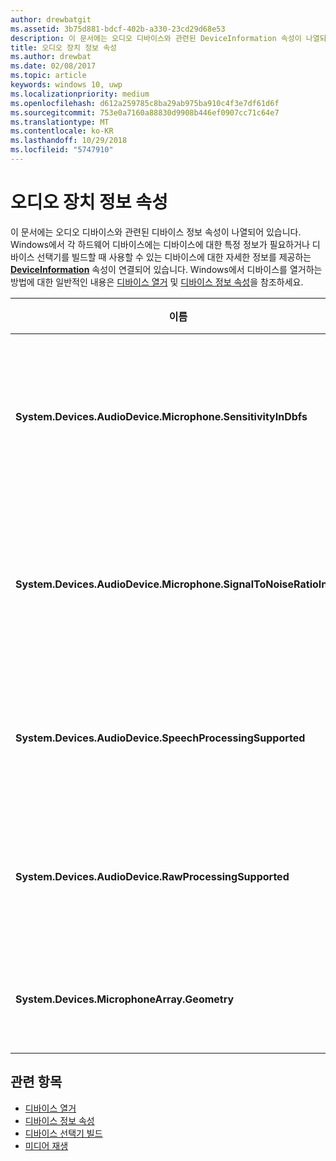 ```yaml
---
author: drewbatgit
ms.assetid: 3b75d881-bdcf-402b-a330-23cd29d68e53
description: 이 문서에는 오디오 디바이스와 관련된 DeviceInformation 속성이 나열되어 있습니다.
title: 오디오 장치 정보 속성
ms.author: drewbat
ms.date: 02/08/2017
ms.topic: article
keywords: windows 10, uwp
ms.localizationpriority: medium
ms.openlocfilehash: d612a259785c8ba29ab975ba910c4f3e7df61d6f
ms.sourcegitcommit: 753e0a7160a88830d9908b446ef0907cc71c64e7
ms.translationtype: MT
ms.contentlocale: ko-KR
ms.lasthandoff: 10/29/2018
ms.locfileid: "5747910"
---
```

# <a name="audio-device-information-properties"></a>오디오 장치 정보 속성

이 문서에는 오디오 디바이스와 관련된 디바이스 정보 속성이 나열되어 있습니다. Windows에서 각 하드웨어 디바이스에는 디바이스에 대한 특정 정보가 필요하거나 디바이스 선택기를 빌드할 때 사용할 수 있는 디바이스에 대한 자세한 정보를 제공하는 [**DeviceInformation**](https://msdn.microsoft.com/library/windows/apps/BR225393) 속성이 연결되어 있습니다. Windows에서 디바이스를 열거하는 방법에 대한 일반적인 내용은 [디바이스 열거](../devices-sensors/enumerate-devices.md) 및 [디바이스 정보 속성](../devices-sensors/device-information-properties.md)을 참조하세요.


|이름|유형|설명|
|------------------------------------------------------------|------------|------------------------------------------------------|
|**System.Devices.AudioDevice.Microphone.SensitivityInDbfs**|이중|마이크 민감도를 전체 범위(dBFS) 단위를 기준으로 데시벨로 지정합니다.|
|**System.Devices.AudioDevice.Microphone.SignalToNoiseRatioInDb**|이중|데시벨(dB) 단위로 측정되는 마이크 SNR(신호-잡음 비율)을 지정합니다.|
|**System.Devices.AudioDevice.SpeechProcessingSupported**|부울|오디오 디바이스가 음성 처리를 지원하는지 여부를 나타냅니다.|
|**System.Devices.AudioDevice.RawProcessingSupported**|부울|오디오 디바이스가 원시 처리를 지원하는지 여부를 나타냅니다.|
|**System.Devices.MicrophoneArray.Geometry**|부호 없는 문자[]|마이크 배열에 대한 기하 도형 데이터입니다.|

## <a name="related-topics"></a>관련 항목

* [디바이스 열거](../devices-sensors/enumerate-devices.md)
* [디바이스 정보 속성](../devices-sensors/device-information-properties.md)
* [디바이스 선택기 빌드](../devices-sensors/build-a-device-selector.md)
* [미디어 재생](media-playback.md)




